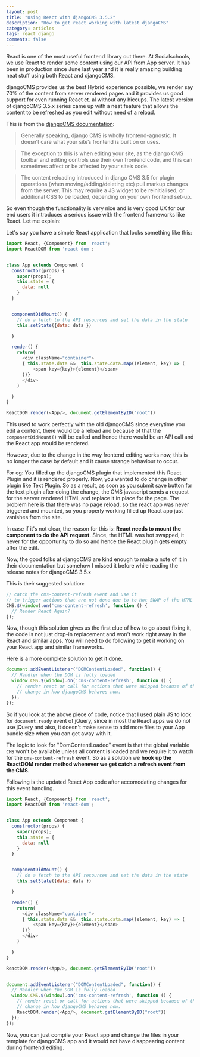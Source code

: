 ```yaml
---
layout: post
title: "Using React with djangoCMS 3.5.2"
description: "How to get react working with latest djangoCMS"
category: articles
tags: react django
comments: false
---
```


React is one of the most useful frontend library out there. At Socialschools, we use React to render some content using our API from App server. It has been in production since June last year and it is really amazing building neat stuff using both React and djangoCMS.

djangoCMS provides us the best Hybrid experience possible, we render say 70% of the content from server rendered pages and it provides us good support for even running React et. al without any hiccups. The latest version of djangoCMS 3.5.x series came up with a neat feature that allows the content to be refreshed as you edit without need of a reload.

This is from the [djangoCMS documentation](http://docs.django-cms.org/en/latest/topics/frontend-integration.html):

> Generally speaking, django CMS is wholly frontend-agnostic. It doesn’t care what your site’s frontend is built on or uses.

> The exception to this is when editing your site, as the django CMS toolbar and editing controls use their own frontend code, and this can sometimes affect or be affected by your site’s code.

> The content reloading introduced in django CMS 3.5 for plugin operations (when moving/adding/deleting etc) pull markup changes from the server. This may require a JS widget to be reinitialised, or additional CSS to be loaded, depending on your own frontend set-up.


So even though the functionality is very nice and is very good UX for our end users it introduces a serious issue with the frontend frameworks like React. Let me explain:


Let's say you have a simple React application that looks something like this:


```js
import React, {Component} from 'react';
import ReactDOM from 'react-dom';


class App extends Component {
  constructor(props) {
    super(props);
    this.state = {
      data: null
    }
  }


  componentDidMount() {
    // do a fetch to the API resources and set the data in the state
    this.setState({data: data })

  }

  render() {
    return(
      <div className="container">
      { this.state.data &&  this.state.data.map((element, key) => (
          <span key={key}>{element}</span>
      ))}
      </div>
    )

  }
}

ReactDOM.render(<App/>, document.getElementByID("root"))
```

This used to work perfectly with the old djangoCMS since everytime you edit a content, there would be a reload and because of that the `componentDidMount()` will be called and hence there would be an API call and the React app would be rendered.

However, due to the change in the way frontend editing works now, this is no longer the case by default and it cause strange behaviour to occur.

For eg: You filled up the djangoCMS plugin that implemented this React Plugin and it is rendered properly. Now, you wanted to do change in other plugin like Text Plugin. So as a result, as soon as you submit save button for the text plugin after doing the change, the CMS javascript sends a request for the server rendered HTML and replace it in place for the page. The problem here is that there was no page reload, so the react app was never triggered and mounted, so you properly working filled up React app just vanishes from the site.

In case if it's not clear, the reason for this is: **React needs to mount the component to do the API request**. Since, the HTML was hot swapped, it never for the opportunity to do so and hence the React plugin gets empty after the edit.

Now, the good folks at djangoCMS are kind enough to make a note of it in their documentation but somehow I missed it before while reading the release notes for djangoCMS 3.5.x

This is their suggested solution:

```js
// catch the cms-content-refresh event and use it
// to trigger actions that are not done due to to Hot SWAP of the HTML
CMS.$(window).on('cms-content-refresh', function () {
  // Render React Again?
});
```

Now, though this solution gives us the first clue of how to go about fixing it, the code is not just drop-in replacement and won't work right away in the React and similar apps. You will need to do following to get it working on your React app and similar frameworks.

Here is a more complete solution to get it done.

```js
document.addEventListener("DOMContentLoaded", function() {
  // Handler when the DOM is fully loaded
  window.CMS.$(window).on('cms-content-refresh', function () {
    // render react or call for actions that were skipped because of the
    // change in how djangoCMS behaves now.
  });
});
```

So if you look at the above piece of code, notice that I used plain JS to look for `document.ready` event of jQuery, since in most the React apps we do not use jQuery and also, it doesn't make sense to add more files to your App bundle size when you can get away with it.

The logic to look for "DomContentLoaded" event is that the global variable `CMS` won't be available unless all content is loaded and we require it to watch for the `cms-content-refresh` event. So as a solution we **hook up the ReactDOM render method whenever we get catch a refresh event from the CMS.**

Following is the updated React App code after accomodating changes for this event handling.


```js
import React, {Component} from 'react';
import ReactDOM from 'react-dom';


class App extends Component {
  constructor(props) {
    super(props);
    this.state = {
      data: null
    }
  }


  componentDidMount() {
    // do a fetch to the API resources and set the data in the state
    this.setState({data: data })

  }

  render() {
    return(
      <div className="container">
      { this.state.data &&  this.state.data.map((element, key) => (
          <span key={key}>{element}</span>
      ))}
      </div>
    )

  }
}

ReactDOM.render(<App/>, document.getElementByID("root"))


document.addEventListener("DOMContentLoaded", function() {
  // Handler when the DOM is fully loaded
  window.CMS.$(window).on('cms-content-refresh', function () {
    // render react or call for actions that were skipped because of the
    // change in how djangoCMS behaves now.
    ReactDOM.render(<App/>, document.getElementByID("root"))
  });
});

```


Now, you can just compile your React app and change the files in your template for djangoCMS app and it would not have disappearing content during frontend editing.


